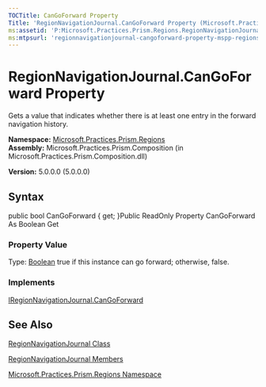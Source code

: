 ```yaml
---
TOCTitle: CanGoForward Property
Title: 'RegionNavigationJournal.CanGoForward Property (Microsoft.Practices.Prism.Regions)'
ms:assetid: 'P:Microsoft.Practices.Prism.Regions.RegionNavigationJournal.CanGoForward'
ms:mtpsurl: 'regionnavigationjournal-cangoforward-property-mspp-regions.md'
---
```


# RegionNavigationJournal.CanGoForward Property

Gets a value that indicates whether there is at least one entry in the forward navigation history.

**Namespace:** [Microsoft.Practices.Prism.Regions](https://msdn.microsoft.com/library/microsoft.practices.prism.regions)
**Assembly:** Microsoft.Practices.Prism.Composition (in Microsoft.Practices.Prism.Composition.dll)

**Version:** 5.0.0.0 (5.0.0.0)

## Syntax
public bool CanGoForward { get; }Public ReadOnly Property CanGoForward As Boolean Get
### Property Value

Type: [Boolean](http://msdn.microsoft.com/en-us/library/a28wyd50)
true if this instance can go forward; otherwise, false.
### Implements

[IRegionNavigationJournal.CanGoForward](https://msdn.microsoft.com/library/microsoft.practices.prism.regions.iregionnavigationjournal.cangoforward)

## See Also
[RegionNavigationJournal Class](https://msdn.microsoft.com/library/microsoft.practices.prism.regions.regionnavigationjournal)

[RegionNavigationJournal Members](https://msdn.microsoft.com/allmembers.t:microsoft.practices.prism.regions.regionnavigationjournal)

[Microsoft.Practices.Prism.Regions Namespace](https://msdn.microsoft.com/library/microsoft.practices.prism.regions)
